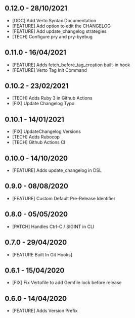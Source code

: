 ## 0.12.0 - 28/10/2021
 * [DOC] Add Verto Syntax Documentation
 * [FEATURE] Add option to edit the CHANGELOG
 * [FEATURE] Add update_changelog strategies
 * [TECH] Configure pry and pry-byebug

## 0.11.0 - 16/04/2021
 * [FEATURE] Adds fetch_before_tag_creation built-in hook
 * [FEATURE] Verto Tag Init Command

## 0.10.2 - 23/02/2021
 * [TECH] Adds Ruby 3 in Github Actions
 * [FIX] Update Changelog Typo

## 0.10.1 - 14/01/2021
 * [FIX] UpdateChangelog Versions
 * [TECH] Adds Rubocop
 * [TECH] Github Actions CI

## 0.10.0 - 14/10/2020
 * [FEATURE] Adds update_changelog in DSL

## 0.9.0 - 08/08/2020
 * [FEATURE] Custom Default Pre-Release Identifier

## 0.8.0 - 05/05/2020
 * [PATCH] Handles Ctrl-C / SIGINT in CLI

## 0.7.0 - 29/04/2020
 * [FEATURE Built In Git Hooks]

## 0.6.1 - 15/04/2020
 * [FIX] Fix Vertofile to add Gemfile.lock before release

## 0.6.0 - 14/04/2020
 * [FEATURE] Adds Version Prefix

